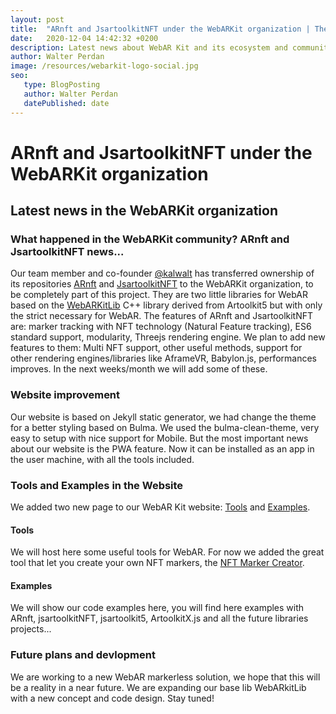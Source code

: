 ```yaml
---
layout: post
title:  "ARnft and JsartoolkitNFT under the WebARKit organization | The official blog of WebAR Kit"
date:   2020-12-04 14:42:32 +0200
description: Latest news about WebAR Kit and its ecosystem and community. Arnft and JsartoolkitNFT are part of WebARKit now and new examples, tools page in the website with the new Bulma theme.
author: Walter Perdan
image: /resources/webarkit-logo-social.jpg
seo:
   type: BlogPosting
   author: Walter Perdan
   datePublished: date
---
```


# ARnft and JsartoolkitNFT under the WebARKit organization
## Latest news in the WebARKit organization

### What happened in the WebARKit community? ARnft and JsartoolkitNFT news...

Our team member and co-founder [@kalwalt](https://twitter.com/kalwalt) has transferred ownership of its repositories [ARnft](https://github.com/webarkit/ARnft) and [JsartoolkitNFT](https://github.com/webarkit/jsartoolkitNFT) to the WebARKit organization, to be completely part of this project. They are two little libraries for WebAR based on the [WebARKitLib](https://github.com/webarkit/WebARKitLib) C++ library derived from Artoolkit5 but with only the strict necessary for WebAR. The features of ARnft and JsartoolkitNFT are: marker tracking with NFT technology (Natural Feature tracking), ES6 standard support, modularity, Threejs rendering engine. We plan to add new features to them: Multi NFT support, other useful methods, support for other rendering engines/libraries like AframeVR, Babylon.js, performances improves. In the next weeks/month we will add some of these. 

### Website improvement

Our website is based on Jekyll static generator, we had change the theme for a better styling based on Bulma. We used the bulma-clean-theme, very easy to setup with nice support for Mobile. But the most important news about our website is the PWA feature. Now it can be installed as an app in the user machine, with all the tools included.

### Tools and Examples in the Website

We added two new page to our WebAR Kit website: [Tools](https://www.webarkit.org/tools/) and [Examples](https://www.webarkit.org/examples).

#### Tools

We will host here some useful tools for WebAR. For now we added the great tool that let you create your own NFT markers, the [NFT Marker Creator](https://www.webarkit.org/tools/NFT_Marker_Creator/).

#### Examples

We will show our code examples here, you will find here examples with ARnft, jsartoolkitNFT, jsartoolkit5, ArtoolkitX.js and all the future libraries projects...

### Future plans and devlopment

We are working to a new WebAR markerless solution, we hope that this will be a reality in a near future. We are expanding our base lib WebARkitLib with a new concept and code design. Stay tuned! 